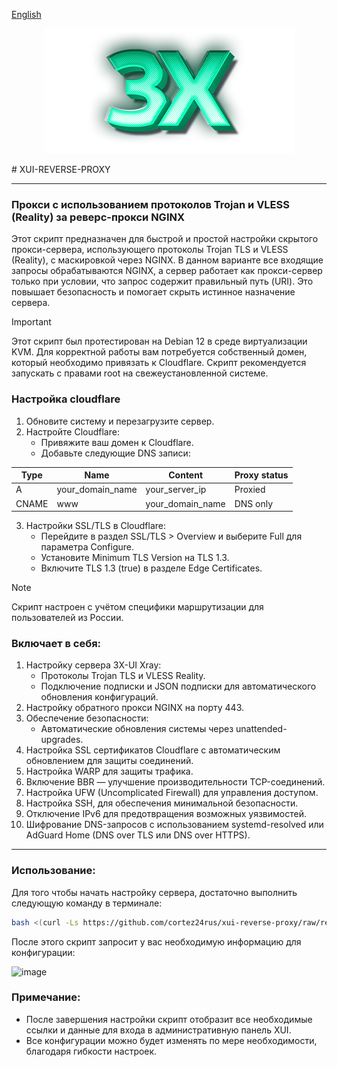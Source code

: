 [English](/README.md)
<p align="center"><a href="#"><img src="./media/3X-UI.png" alt="Image"></a></p>
# XUI-REVERSE-PROXY

-----

### Прокси с использованием протоколов Trojan и VLESS (Reality) за реверс-прокси NGINX
Этот скрипт предназначен для быстрой и простой настройки скрытого прокси-сервера, использующего протоколы Trojan TLS и VLESS (Reality), с маскировкой через NGINX. В данном варианте все входящие запросы обрабатываются NGINX, а сервер работает как прокси-сервер только при условии, что запрос содержит правильный путь (URI). Это повышает безопасность и помогает скрыть истинное назначение сервера.

> [!IMPORTANT]
> Этот скрипт был протестирован на Debian 12 в среде виртуализации KVM. Для корректной работы вам потребуется собственный домен, который необходимо привязать к Cloudflare. Скрипт рекомендуется запускать с правами root на свежеустановленной системе.

### Настройка cloudflare
1. Обновите систему и перезагрузите сервер.
2. Настройте Cloudflare:
   - Привяжите ваш домен к Cloudflare.
   - Добавьте следующие DNS записи:

| Type  | Name             | Content          | Proxy status  |
| ----- | ---------------- | ---------------- | ------------- |
| A     | your_domain_name | your_server_ip   | Proxied       |
| CNAME | www              | your_domain_name | DNS only      |
   
3. Настройки SSL/TLS в Cloudflare:
   - Перейдите в раздел SSL/TLS > Overview и выберите Full для параметра Configure.
   - Установите Minimum TLS Version на TLS 1.3.
   - Включите TLS 1.3 (true) в разделе Edge Certificates.

> [!NOTE]
> Скрипт настроен с учётом специфики маршрутизации для пользователей из России.

### Включает в себя:
  
1. Настройку сервера 3X-UI Xray:
   - Протоколы Trojan TLS и VLESS Reality.
   - Подключение подписки и JSON подписки для автоматического обновления конфигураций.
2. Настройку обратного прокси NGINX на порту 443.
3. Обеспечение безопасности:
   - Автоматические обновления системы через unattended-upgrades.
4. Настройка SSL сертификатов Cloudflare с автоматическим обновлением для защиты соединений.
5. Настройка WARP для защиты трафика.
6. Включение BBR — улучшение производительности TCP-соединений.
7. Настройка UFW (Uncomplicated Firewall) для управления доступом.
8. Настройка SSH, для обеспечения минимальной безопасности.
9. Отключение IPv6 для предотвращения возможных уязвимостей.
10. Шифрование DNS-запросов с использованием systemd-resolved или AdGuard Home (DNS over TLS или DNS over HTTPS).

-----

### Использование:

Для того чтобы начать настройку сервера, достаточно выполнить следующую команду в терминале:
```sh
bash <(curl -Ls https://github.com/cortez24rus/xui-reverse-proxy/raw/refs/heads/main/xui-rp-install.sh)
```

После этого скрипт запросит у вас необходимую информацию для конфигурации:

![image](https://github.com/user-attachments/assets/dc60caee-1b01-40c9-a344-e0a67ebfc2ee)

### Примечание: 
- После завершения настройки скрипт отобразит все необходимые ссылки и данные для входа в административную панель XUI.
- Все конфигурации можно будет изменять по мере необходимости, благодаря гибкости настроек.
